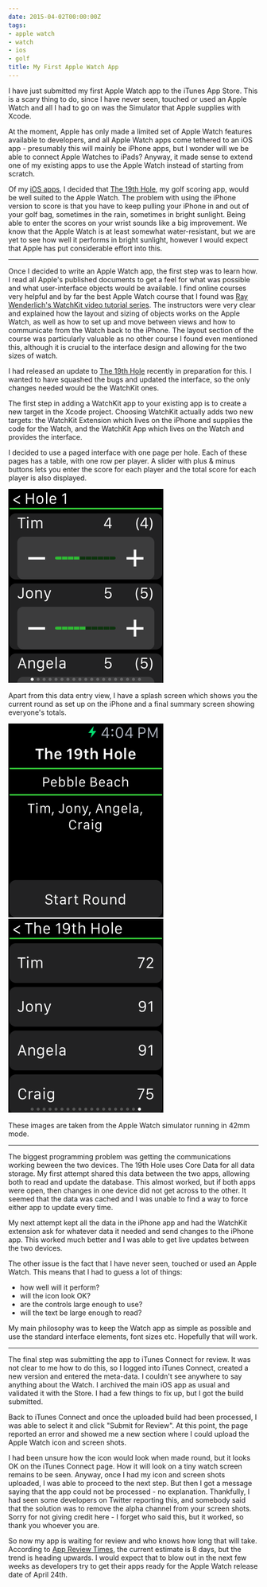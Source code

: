 ```yaml
---
date: 2015-04-02T00:00:00Z
tags:
- apple watch
- watch
- ios
- golf
title: My First Apple Watch App
---
```


I have just submitted my first Apple Watch app to the iTunes App Store. This is
a scary thing to do, since I have never seen, touched or used an Apple Watch and
all I had to go on was the Simulator that Apple supplies with Xcode.

At the moment, Apple has only made a limited set of Apple Watch features
available to developers, and all Apple Watch apps come tethered to an iOS app -
presumably this will mainly be iPhone apps, but I wonder will we be able to
connect Apple Watches to iPads? Anyway, it made sense to extend one of my
existing apps to use the Apple Watch instead of starting from scratch.

Of my [iOS apps][1], I decided that [The 19th Hole][2], my golf scoring app,
would be well suited to the Apple Watch. The problem with using the iPhone
version to score is that you have to keep pulling your iPhone in and out of your
golf bag, sometimes in the rain, sometimes in bright sunlight. Being able to
enter the scores on your wrist sounds like a big improvement. We know that the
Apple Watch is at least somewhat water-resistant, but we are yet to see how well
it performs in bright sunlight, however I would expect that Apple has put
considerable effort into this.

---

Once I decided to write an Apple Watch app, the first step was to learn how. I
read all Apple's published documents to get a feel for what was possible and
what user-interface objects would be available. I find online courses very
helpful and by far the best Apple Watch course that I found was [Ray
Wenderlich's WatchKit video tutorial series][3]. The instructors were very clear
and explained how the layout and sizing of objects works on the Apple Watch, as
well as how to set up and move between views and how to communicate from the
Watch back to the iPhone. The layout section of the course was particularly
valuable as no other course I found even mentioned this, although it is crucial
to the interface design and allowing for the two sizes of watch.

I had released an update to [The 19th Hole][2] recently in preparation for this.
I wanted to have squashed the bugs and updated the interface, so the only
changes needed would be the WatchKit ones.

The first step in adding a WatchKit app to your existing app is to create a new
target in the Xcode project. Choosing WatchKit actually adds two new targets:
the WatchKit Extension which lives on the iPhone and supplies the code for the
Watch, and the WatchKit App which lives on the Watch and provides the interface.

I decided to use a paged interface with one page per hole. Each of these pages
has a table, with one row per player. A slider with plus & minus buttons lets
you enter the score for each player and the total score for each player is also
displayed.

![Data entry](/images/19thHole-Watch2.png)

Apart from this data entry view, I have a splash screen which shows you the
current round as set up on the iPhone and a final summary screen showing
everyone's totals.

![Splash screen](/images/19thHole-Watch1.png)
![Summary](/images/19thHole-Watch3.png)

These images are taken from the Apple Watch simulator running in 42mm mode.

---

The biggest programming problem was getting the communications working beween
the two devices. The 19th Hole uses Core Data for all data storage. My first
attempt shared this data between the two apps, allowing both to read and update
the database. This almost worked, but if both apps were open, then changes in
one device did not get across to the other. It seemed that the data was cached
and I was unable to find a way to force either app to update every time.

My next attempt kept all the data in the iPhone app and had the WatchKit
extension ask for whatever data it needed and send changes to the iPhone app.
This worked much better and I was able to get live updates between the two
devices.

The other issue is the fact that I have never seen, touched or used an Apple
Watch. This means that I had to guess a lot of things:

* how well will it perform?
* will the icon look OK?
* are the controls large enough to use?
* will the text be large enough to read?

My main philosophy was to keep the Watch app as simple as possible and use the
standard interface elements, font sizes etc. Hopefully that will work.

---

The final step was submitting the app to iTunes Connect for review. It was not
clear to me how to do this, so I logged into iTunes Connect, created a new
version and entered the meta-data. I couldn't see anywhere to say anything about
the Watch. I archived the main iOS app as usual and validated it with the Store.
I had a few things to fix up, but I got the build submitted.

Back to iTunes Connect and once the uploaded build had been processed, I was
able to select it and click "Submit for Review". At this point, the page
reported an error and showed me a new section where I could upload the Apple
Watch icon and screen shots.

I had been unsure how the icon would look when made round, but it looks OK on
the iTunes Connect page. How it will look on a tiny watch screen remains to be
seen. Anyway, once I had my icon and screen shots uploaded, I was able to
proceed to the next step. But then I got a message saying that the app could not
be processed - no explanation. Thankfully, I had seen some developers on Twitter
reporting this, and somebody said that the solution was to remove the alpha
channel from your screen shots. Sorry for not giving credit here - I forget who
said this, but it worked, so thank you whoever you are.

So now my app is waiting for review and who knows how long that will take.
According to [App Review Times][4], the current estimate is 8 days, but the
trend is heading upwards. I would expect that to blow out in the next few weeks
as developers try to get their apps ready for the Apple Watch release date of
April 24th.

[1]: /apps-ios/
[2]: /19th-hole/
[3]: http://www.raywenderlich.com/video-tutorials#watchkit
[4]: http://appreviewtimes.com
